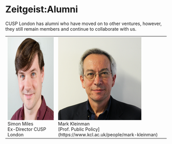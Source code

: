 # Zeitgeist:Alumni

CUSP London has alumni who have moved on to other ventures, however, they still remain members and continue to collaborate with us.

<table>
  <tr>
    <td> <img src="./assets/SimonMilessqsm.jpg" alt="1" width = 260px height = 260px > <div class="caption"> Simon Miles <br> Ex-Director CUSP London <a href="https://www.linkedin.com/in/simon-miles-20775015/"</a> </div> </td>
    <td> <img src="./assets/MarkKleinman.jpg" alt="2" width = 260px height = 260px> <div class="caption"> Mark Kleinman <br> [Prof. Public Policy](https://www.kcl.ac.uk/people/mark-kleinman) </div> </td>
  </tr> 
  <tr>
  </tr>
</table>
